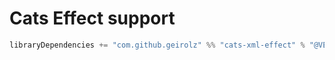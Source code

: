 # Cats Effect support

```sbt
libraryDependencies += "com.github.geirolz" %% "cats-xml-effect" % "@VERSION@"
```     
